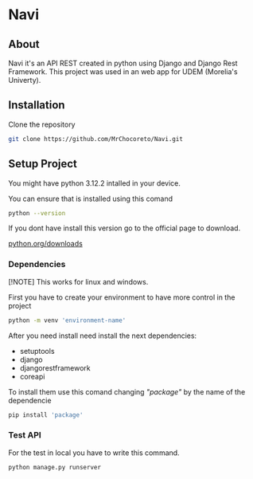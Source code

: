 # Navi

## About
Navi it's an API REST created in python using Django and Django Rest Framework. This project was used in an web app for UDEM (Morelia's Univerty).

## Installation 

Clone the repository

```sh
git clone https://github.com/MrChocoreto/Navi.git 
```

## Setup Project
You might have python 3.12.2 intalled in your device.

You can ensure that is installed using this comand
```sh
python --version
```
If you dont have install this version go to the official page to download.

[python.org/downloads](https://www.python.org/downloads/)

### Dependencies
[!NOTE]
This works for linux and windows. 


First you have to create your environment to have more control in the project
```sh
python -m venv 'environment-name'
```
After you need install need install the next dependencies:
- setuptools
- django
- djangorestframework
- coreapi

To install them use this comand changing *"package"* by the name of the dependencie
```sh
pip install 'package'
```

### Test API

For the test in local you have to write this command.
```sh
python manage.py runserver
```

